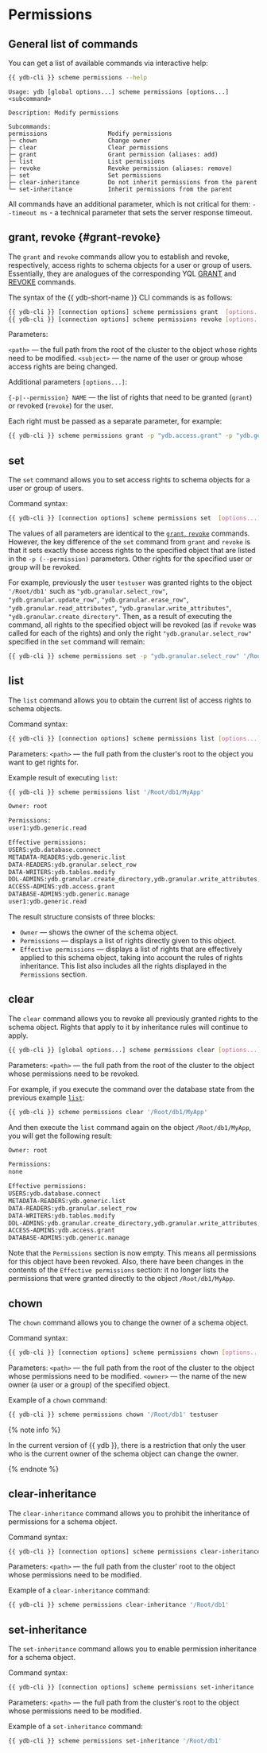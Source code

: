 # Permissions

## General list of commands

You can get a list of available commands via interactive help:

```bash
{{ ydb-cli }} scheme permissions --help
```

```text
Usage: ydb [global options...] scheme permissions [options...] <subcommand>

Description: Modify permissions

Subcommands:
permissions                 Modify permissions
├─ chown                    Change owner
├─ clear                    Clear permissions
├─ grant                    Grant permission (aliases: add)
├─ list                     List permissions
├─ revoke                   Revoke permission (aliases: remove)
├─ set                      Set permissions
├─ clear-inheritance        Do not inherit permissions from the parent
└─ set-inheritance          Inherit permissions from the parent
```

All commands have an additional parameter, which is not critical for them:
`--timeout ms` - a technical parameter that sets the server response timeout.

## grant, revoke {#grant-revoke}

The `grant` and `revoke` commands allow you to establish and revoke, respectively, access rights to schema objects for a user or group of users. Essentially, they are analogues of the corresponding YQL [GRANT](../../../yql/reference/syntax/grant.md) and [REVOKE](../../../yql/reference/syntax/revoke.md) commands.

The syntax of the {{ ydb-short-name }} CLI commands is as follows:

```bash
{{ ydb-cli }} [connection options] scheme permissions grant  [options...] <path> <subject>
{{ ydb-cli }} [connection options] scheme permissions revoke [options...] <path> <subject>
```

Parameters:

`<path>` — the full path from the root of the cluster to the object whose rights need to be modified.
`<subject>` — the name of the user or group whose access rights are being changed.

Additional parameters `[options...]`:

`{-p|--permission} NAME` — the list of rights that need to be granted (`grant`) or revoked (`revoke`) for the user.

Each right must be passed as a separate parameter, for example:

```bash
{{ ydb-cli }} scheme permissions grant -p "ydb.access.grant" -p "ydb.generic.read" '/Root/db1/MyApp/Orders' testuser
```

## set

The `set` command allows you to set access rights to schema objects for a user or group of users.

Command syntax:

```bash
{{ ydb-cli }} [connection options] scheme permissions set  [options...] <path> <subject>
```

The values of all parameters are identical to the [`grant`, `revoke`](#grant-revoke) commands. However, the key difference of the `set` command from `grant` and `revoke` is that it sets exactly those access rights to the specified object that are listed in the `-p (--permission)` parameters. Other rights for the specified user or group will be revoked.

For example, previously the user `testuser` was granted rights to the object `'/Root/db1'` such as `"ydb.granular.select_row"`, `"ydb.granular.update_row"`, `"ydb.granular.erase_row"`, `"ydb.granular.read_attributes"`, `"ydb.granular.write_attributes"`, `"ydb.granular.create_directory"`.
Then, as a result of executing the command, all rights to the specified object will be revoked (as if `revoke` was called for each of the rights) and only the right `"ydb.granular.select_row"` specified in the `set` command will remain:

```bash
{{ ydb-cli }} scheme permissions set -p "ydb.granular.select_row" '/Root/db1' testuser
```

## list

The `list` command allows you to obtain the current list of access rights to schema objects.

Command syntax:

```bash
{{ ydb-cli }} [connection options] scheme permissions list [options...] <path>
```

Parameters:
`<path>` — the full path from the cluster's root to the object you want to get rights for.

Example result of executing `list`:

```bash
{{ ydb-cli }} scheme permissions list '/Root/db1/MyApp'
```

```bash
Owner: root

Permissions:
user1:ydb.generic.read

Effective permissions:
USERS:ydb.database.connect
METADATA-READERS:ydb.generic.list
DATA-READERS:ydb.granular.select_row
DATA-WRITERS:ydb.tables.modify
DDL-ADMINS:ydb.granular.create_directory,ydb.granular.write_attributes,ydb.granular.create_table,ydb.granular.remove_schema,ydb.granular.alter_schema
ACCESS-ADMINS:ydb.access.grant
DATABASE-ADMINS:ydb.generic.manage
user1:ydb.generic.read
```

The result structure consists of three blocks:

- `Owner` — shows the owner of the schema object.
- `Permissions` — displays a list of rights directly given to this object.
- `Effective permissions` — displays a list of rights that are effectively applied to this schema object, taking into account the rules of rights inheritance. This list also includes all the rights displayed in the `Permissions` section.

## clear

The `clear` command allows you to revoke all previously granted rights to the schema object. Rights that apply to it by inheritance rules will continue to apply.

```bash
{{ ydb-cli }} [global options...] scheme permissions clear [options...] <path>
```

Parameters:
`<path>` — the full path from the root of the cluster to the object whose permissions need to be revoked.

For example, if you execute the command over the database state from the previous example [`list`](#list):

```bash
{{ ydb-cli }} scheme permissions clear '/Root/db1/MyApp'
```

And then execute the `list` command again on the object `/Root/db1/MyApp`, you will get the following result:

```bash
Owner: root

Permissions:
none

Effective permissions:
USERS:ydb.database.connect
METADATA-READERS:ydb.generic.list
DATA-READERS:ydb.granular.select_row
DATA-WRITERS:ydb.tables.modify
DDL-ADMINS:ydb.granular.create_directory,ydb.granular.write_attributes,ydb.granular.create_table,ydb.granular.remove_schema,ydb.granular.alter_schema
ACCESS-ADMINS:ydb.access.grant
DATABASE-ADMINS:ydb.generic.manage
```

Note that the `Permissions` section is now empty. This means all permissions for this object have been revoked. Also, there have been changes in the contents of the `Effective permissions` section: it no longer lists the permissions that were granted directly to the object `/Root/db1/MyApp`.

## chown

The `chown` command allows you to change the owner of a schema object.

Command syntax:

```bash
{{ ydb-cli }} [connection options] scheme permissions chown [options...] <path> <owner>
```

Parameters:
`<path>` — the full path from the root of the cluster to the object whose permissions need to be modified.
`<owner>` — the name of the new owner (a user or a group) of the specified object.

Example of a `chown` command:

```bash
{{ ydb-cli }} scheme permissions chown '/Root/db1' testuser
```

{% note info %}

In the current version of {{ ydb }}, there is a restriction that only the user who is the current owner of the schema object can change the owner.

{% endnote %}

## clear-inheritance

The `clear-inheritance` command allows you to prohibit the inheritance of permissions for a schema object.

Command syntax:

```bash
{{ ydb-cli }} [connection options] scheme permissions clear-inheritance [options...] <path>
```

Parameters:
`<path>` — the full path from the cluster' root to the object whose permissions need to be modified.

Example of a `clear-inheritance` command:

```bash
{{ ydb-cli }} scheme permissions clear-inheritance '/Root/db1'
```

## set-inheritance

The `set-inheritance` command allows you to enable permission inheritance for a schema object.

Command syntax:

```bash
{{ ydb-cli }} [connection options] scheme permissions set-inheritance [options...] <path>
```

Parameters:
`<path>` — the full path from the cluster's root to the object whose permissions need to be modified.

Example of a `set-inheritance` command:

```bash
{{ ydb-cli }} scheme permissions set-inheritance '/Root/db1'
```
